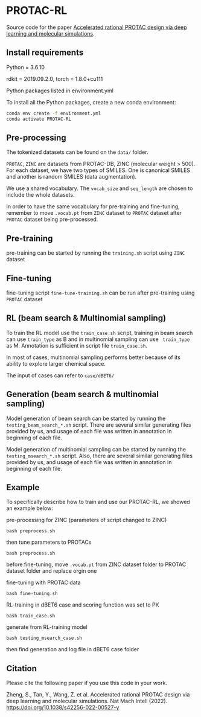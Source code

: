 # PROTAC-RL

Source code for the paper [Accelerated rational PROTAC design via deep learning and molecular simulations](https://www.nature.com/articles/s42256-022-00527-y).



## Install requirements

Python = 3.6.10

rdkit = 2019.09.2.0, torch = 1.8.0+cu111

Python packages listed in environment.yml

To install all the Python packages, create a new conda environment:

```bash
conda env create -f environment.yml
conda activate PROTAC-RL
```

## Pre-processing 

The tokenized datasets can be found on the `data/` folder. 

`PROTAC`, `ZINC`  are datasets from PROTAC-DB, ZINC (molecular weight > 500). For each dataset, we have two types of SMILES. One is canonical SMILES and another is random SMILES (data augmentation). 

We use a shared vocabulary. The `vocab_size` and `seq_length` are chosen to include the whole datasets.

In order to have the same vocabulary for pre-training and fine-tuning, remember to move `.vocab.pt` from `ZINC` dataset to `PROTAC` dataset after `PROTAC` dataset being pre-processed.


## Pre-training

pre-training can be started by running the `training.sh` script using `ZINC` dataset

## Fine-tuning

fine-tuning script `fine-tune-training.sh` can be run after pre-training using `PROTAC` dataset

## RL (beam search & Multinomial sampling)

To train the RL model use the `train_case.sh` script, training in beam search can use `train_type` as B and in multinomial sampling can use ` train_type` as M. Annotation is sufficient in script file `train_case.sh`.

In most of cases, multinomial sampling performs better because of its ability to explore larger chemical space.

The input of cases can refer to `case/dBET6/`

## Generation (beam search & multinomial sampling)

Model generation of beam search can be started by running the `testing_beam_search_*.sh` script. There are several similar generating files provided by us, and usage of each file was written in annotation in beginning of each file. 

Model generation of multinomial sampling can be started by running the `testing_msearch_*.sh` script. Also, there are several similar generating files provided by us, and usage of each file was written in annotation in beginning of each file. 

## Example

To specifically describe how to train and use our PROTAC-RL, we showed an example below:

pre-processing for ZINC (parameters of script changed to ZINC)

```
bash preprocess.sh
```

then tune parameters to PROTACs

```
bash preprocess.sh
```

before fine-tuning, move `.vocab.pt` from ZINC dataset folder to PROTAC dataset folder and replace orgin one

fine-tuning with PROTAC data

```
bash fine-tuning.sh
```

RL-training in dBET6 case and scoring function was set to PK

```
bash train_case.sh
```

generate from RL-training model

```
bash testing_msearch_case.sh
```

then find generation and log file in dBET6 case folder

## Citation

Please cite the following paper if you use this code in your work.

Zheng, S., Tan, Y., Wang, Z. et al. Accelerated rational PROTAC design via deep learning and molecular simulations. Nat Mach Intell (2022). https://doi.org/10.1038/s42256-022-00527-y

